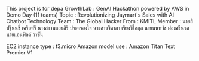 This project is for depa GrowthLab : GenAI Hackathon powered by AWS in Demo Day (11 teams)
Topic : Revolutionizing Jaymart's Sales with AI Chatbot Technology
Team : The Global Hacker
From : KMITL
Member :  นายสิปฐินนชิ์ เครือศรี
          นางสาวพลอยสิริ ประครองใจ
          นางสาวจิดาภา เรียงวิไลกุล
          นายนนทวัช ผ่องศรีนวล
          นายแอนฟิลด์ วาซัน

EC2 instance type : t3.micro
Amazon model use : Amazon Titan Text Premier V1